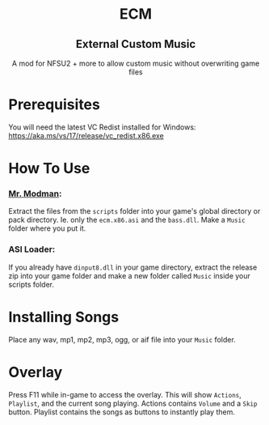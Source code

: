 <h1 align="center"> ECM </h1>
<h2 align="center"> External Custom Music </h2>
<p align="center"> A mod for NFSU2 + more to allow custom music without overwriting game files </p>

# Prerequisites
You will need the latest VC Redist installed for Windows: https://aka.ms/vs/17/release/vc_redist.x86.exe

# How To Use
### [Mr. Modman](https://github.com/VelocityCL/mr.modman):
Extract the files from the `scripts` folder into your game's global directory or pack directory. Ie. only the `ecm.x86.asi` and the `bass.dll`.
Make a `Music` folder where you put it.

### ASI Loader:
If you already have `dinput8.dll` in your game directory, extract the release zip into your game folder and make a new folder called `Music` inside your scripts folder.

# Installing Songs
Place any wav, mp1, mp2, mp3, ogg, or aif file into your `Music` folder.

# Overlay
Press F11 while in-game to access the overlay. This will show `Actions`, `Playlist`, and the current song playing. 
Actions contains `Volume` and a `Skip` button. 
Playlist contains the songs as buttons to instantly play them. 
